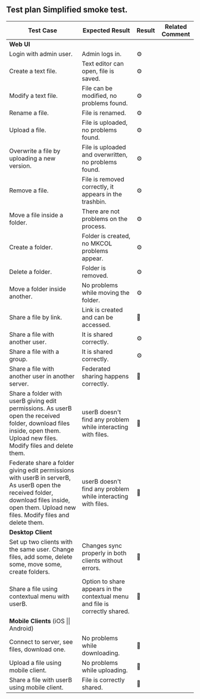 ## Test plan Simplified smoke test.

| Test Case                                | Expected Result                          | Result      | Related Comment |
| ---------------------------------------- | ---------------------------------------- | ----------- | --------------- |
| **Web UI**                               |                                          |             |                 |
| Login with admin user.                   | Admin logs in.                           | :gear: |                 |
| Create a text file.                      | Text editor can open, file is saved.     | :gear: |                 |
| Modify a text file.                      | File can be modified, no problems found. | :gear: |                 |
| Rename a file.                           | File is renamed.                         | :gear: |                 |
| Upload a file.                           | File is uploaded, no problems found.     | :gear: |                 |
| Overwrite a file by uploading a new version. | File is uploaded and overwritten, no problems found. | :gear: |                 |
| Remove a file.                           | File is removed correctly, it appears in the trashbin. | :gear: |                 |
| Move a file inside a folder.             | There are not problems on the process.   | :gear: |                 |
| Create a folder.                         | Folder is created, no MKCOL problems appear. | :gear: |                 |
| Delete a folder.                         | Folder is removed.                       | :gear: |                 |
| Move a folder inside another.            | No problems while moving the folder.     | :gear: |                 |
| Share a file by link.                    | Link is created and can be accessed.     | :construction: |                 |
| Share a file with another user.          | It is shared correctly.                  | :gear: |                 |
| Share a file with a group.               | It is shared correctly.                  | :gear: |                 |
| Share a file with another user in another server. | Federated sharing happens correctly.      | :construction: |                 |
| Share a folder with userB giving edit permissions. As userB open the received folder, download files inside, open them. Upload new files. Modify files and delete them. | userB doesn't find any problem while interacting with files. | :construction: |                 |
| Federate share a folder giving edit permissions with userB in serverB, As userB open the received folder, download files inside, open them. Upload new files. Modify files and delete them. | userB doesn't find any problem while interacting with files. | :construction: |                 |
| **Desktop Client**                       |                                          |             |                 |
| Set up two clients with the same user. Change files, add some, delete some, move some, create folders. | Changes sync properly in both clients without errors. | :construction: |                 |
| Share a file using contextual menu with userB. | Option to share appears in the contextual menu and file is correctly shared. | :construction: |                 |
| **Mobile Clients** (iOS \|\| Android)    |                                          |             |                 |
| Connect to server, see files, download one. | No problems while downloading.           | :construction: |                 |
| Upload a file using mobile client.       | No problems while uploading.             | :construction: |                 |
| Share a file with userB using mobile client. | File is correctly shared.                | :construction: |                 |



